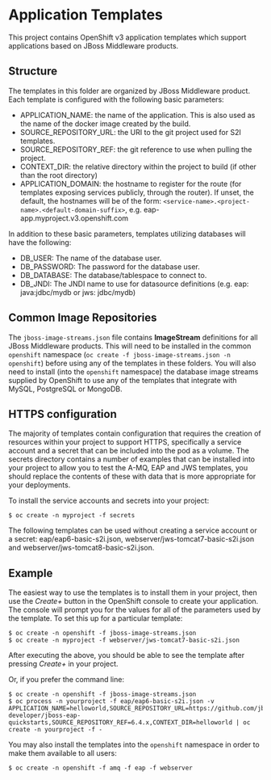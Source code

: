 # Application Templates
This project contains OpenShift v3 application templates which support
applications based on JBoss Middleware products.

## Structure
The templates in this folder are organized by JBoss Middleware product.  Each
template is configured with the following basic parameters:
 * APPLICATION_NAME: the name of the application.  This is also used as the
   name of the docker image created by the build.
 * SOURCE_REPOSITORY_URL: the URI to the git project used for S2I templates.
 * SOURCE_REPOSITORY_REF: the git reference to use when pulling the project.
 * CONTEXT_DIR: the relative directory within the project to build (if other than the root directory)
 * APPLICATION_DOMAIN: the hostname to register for the route (for templates
   exposing services publicly, through the router).  If unset, the default, the hostnames will be of the form: `<service-name>.<project-name>.<default-domain-suffix>`, e.g. eap-app.myproject.v3.openshift.com

In addition to these basic parameters, templates utilizing databases will have
the following:
 * DB_USER: The name of the database user.
 * DB_PASSWORD: The password for the database user.
 * DB_DATABASE: The database/tablespace to connect to.
 * DB_JNDI: The JNDI name to use for datasource definitions (e.g. eap: java:jdbc/mydb or jws: jdbc/mydb)

## Common Image Repositories
The `jboss-image-streams.json` file contains __ImageStream__ definitions for all
JBoss Middleware products.  This will need to be
installed in the common `openshift` namespace (`oc create -f jboss-image-streams.json -n openshift`) before using any of the templates in these folders.  You will also need to install (into the `openshift` namespace) the database image streams supplied by OpenShift to use any of the templates that integrate with MySQL, PostgreSQL or MongoDB.

## HTTPS configuration
The majority of templates contain configuration that requires the creation of resources within your project to support HTTPS, specifically a service account and a secret that can be included into the pod as a volume.  The secrets directory contains a number of examples that can be installed into your project to allow you to test the A-MQ, EAP and JWS templates, you should replace the contents of these with data that is more appropriate for your deployments.

To install the service accounts and secrets into your project:
```
$ oc create -n myproject -f secrets
```

The following templates can be used without creating a service account or a secret: eap/eap6-basic-s2i.json, webserver/jws-tomcat7-basic-s2i.json and webserver/jws-tomcat8-basic-s2i.json.

## Example
The easiest way to use the templates is to install them in your project, then use the _Create+_ button in the OpenShift console to create your application.  The console will prompt you for the values for all of the parameters used by the template.  To set this up for a particular template:
```
$ oc create -n openshift -f jboss-image-streams.json
$ oc create -n myproject -f webserver/jws-tomcat7-basic-s2i.json
```
After executing the above, you should be able to see the template after pressing _Create+_ in your project.

Or, if you prefer the command line:
```
$ oc create -n openshift -f jboss-image-streams.json
$ oc process -n yourproject -f eap/eap6-basic-s2i.json -v APPLICATION_NAME=helloworld,SOURCE_REPOSITORY_URL=https://github.com/jboss-developer/jboss-eap-quickstarts,SOURCE_REPOSITORY_REF=6.4.x,CONTEXT_DIR=helloworld | oc create -n yourproject -f -
```

You may also install the templates into the `openshift` namespace in order to make them
available to all users:
```
$ oc create -n openshift -f amq -f eap -f webserver
```
